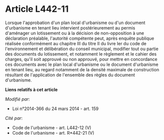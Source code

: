 # Article L442-11

Lorsque l'approbation d'un plan local d'urbanisme ou d'un document d'urbanisme en tenant lieu intervient postérieurement au
permis d'aménager un lotissement ou à la décision de non-opposition à une déclaration préalable, l'autorité compétente peut,
après enquête publique réalisée conformément au chapitre III du titre II du livre Ier du code de l'environnement et
délibération du conseil municipal, modifier tout ou partie des documents du lotissement, et notamment le règlement et le
cahier des charges, qu'il soit approuvé ou non approuvé, pour mettre en concordance ces documents avec le plan local
d'urbanisme ou le document d'urbanisme en tenant lieu, au regard notamment de la densité maximale de construction résultant
de l'application de l'ensemble des règles du document d'urbanisme.

**Liens relatifs à cet article**

_Modifié par_:

  - Loi n°2014-366 du 24 mars 2014 - art. 159

_Cité par_:

  - Code de l'urbanisme - art. L442-12 (V)
  - Code de l'urbanisme - art. R*442-21 (V)
